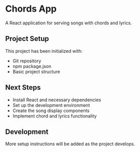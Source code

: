 # Chords App

A React application for serving songs with chords and lyrics.

## Project Setup

This project has been initialized with:
- Git repository
- npm package.json
- Basic project structure

## Next Steps

- Install React and necessary dependencies
- Set up the development environment
- Create the song display components
- Implement chord and lyrics functionality

## Development

More setup instructions will be added as the project develops.
